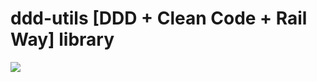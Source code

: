 # ddd-utils [DDD + Clean Code + Rail Way] library

[![](https://jitpack.io/v/BhuwanUpadhyay/ddd-utils.svg)](https://jitpack.io/#BhuwanUpadhyay/ddd-utils)